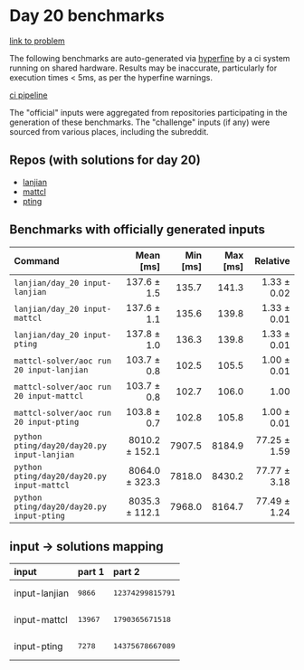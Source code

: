 # Day 20 benchmarks

[link to problem](http://adventofcode.com/2022/day/20)

The following benchmarks are auto-generated via [hyperfine](https://github.com/sharkdp/hyperfine) by a ci system running on shared hardware. Results may be inaccurate, particularly for execution times < 5ms, as per the hyperfine warnings.

[ci pipeline](http://ci.papercode.net:8080/teams/aoc2022/pipelines/aoc-compare-2022)

The "official" inputs were aggregated from repositories participating in the generation of these benchmarks. The "challenge" inputs (if any) were sourced from various places, including the subreddit.

## Repos (with solutions for day 20)


- [lanjian](https://github.com/LanJian/aoc-2022)
- [mattcl](https://github.com/mattcl/aoc2022)
- [pting](https://github.com/pting/aoc2022)

## Benchmarks with officially generated inputs
| Command | Mean [ms] | Min [ms] | Max [ms] | Relative |
|:---|---:|---:|---:|---:|
| `lanjian/day_20 input-lanjian` | 137.6 ± 1.5 | 135.7 | 141.3 | 1.33 ± 0.02 |
| `lanjian/day_20 input-mattcl` | 137.6 ± 1.1 | 135.6 | 139.8 | 1.33 ± 0.01 |
| `lanjian/day_20 input-pting` | 137.8 ± 1.0 | 136.3 | 139.8 | 1.33 ± 0.01 |
| `mattcl-solver/aoc run 20 input-lanjian` | 103.7 ± 0.8 | 102.5 | 105.5 | 1.00 ± 0.01 |
| `mattcl-solver/aoc run 20 input-mattcl` | 103.7 ± 0.8 | 102.7 | 106.0 | 1.00 |
| `mattcl-solver/aoc run 20 input-pting` | 103.8 ± 0.7 | 102.8 | 105.8 | 1.00 ± 0.01 |
| `python pting/day20/day20.py input-lanjian` | 8010.2 ± 152.1 | 7907.5 | 8184.9 | 77.25 ± 1.59 |
| `python pting/day20/day20.py input-mattcl` | 8064.0 ± 323.3 | 7818.0 | 8430.2 | 77.77 ± 3.18 |
| `python pting/day20/day20.py input-pting` | 8035.3 ± 112.1 | 7968.0 | 8164.7 | 77.49 ± 1.24 |

## input -> solutions mapping
|input|part 1|part 2|
|:---|:---|:---|
|input-lanjian|<pre>9866</pre>|<pre>12374299815791</pre>|
|input-mattcl|<pre>13967</pre>|<pre>1790365671518</pre>|
|input-pting|<pre>7278</pre>|<pre>14375678667089</pre>|
